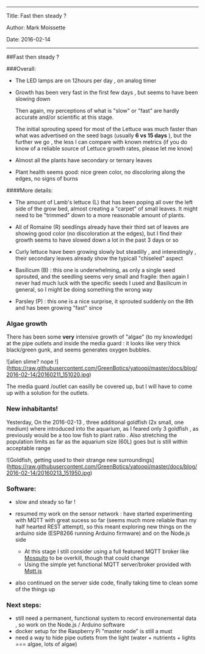 ------------------------------------

Title:  Fast then steady ?

Author: Mark Moissette 

Date:   2016-02-14 

------------------------------------


##Fast then steady ?



###Overall: 

* The LED lamps are on 12hours per day , on analog timer

* Growth has been very fast in the first few days , but seems to have been slowing down

  Then again, my perceptions of what is "slow" or "fast" are hardly accurate and/or scientific at this stage.
  
  The initial sprouting speed for most of the Lettuce was much faster than what was advertised on the seed bags (usually **6 vs 15 days** ),
  but the further we go , the less I can compare with known metrics (if you do know of a reliable source of Lettuce growth rates, please
  let me know)

* Almost all the plants have secondary or ternary leaves
* Plant health seems good: nice green color, no discoloring along the edges, no signs of burns 

####More details:

- The amount of Lamb's lettuce (L) that has been poping all over the left side of the grow bed, almost creating a "carpet"
of small leaves. It might need to be "trimmed" down to a more reasonable amount of plants.

- All of Romaine (R) seedlings already have their third set of leaves are showing good color (no discoloration at the edges),
but I find their growth seems to have slowed down a lot in the past 3 days or so

- Curly lettuce have been growing slowly but steadilly , and interestingly , their secondary leaves already show the typicall "chiseled" 
aspect

- Basilicum (B) : this one is underwhelming, as only a single seed sprouted, and the seedling seems very small and fragile: then again
I never had much luck with the specific seeds I used and Basilicum in general, so I might be doing something the wrong way

- Parsley (P) : this one is a nice surprise, it sprouted suddenly on the 8th and has been growing "fast" since



### Algae growth 

There has been some **very** intensive growth of "algae" (to my knowledge) at the pipe outlets and inside
the media guard : it looks like very thick black/green gunk, and seems generates oxygen bubbles.

![alien slime? nope !]
(https://raw.githubusercontent.com/GreenBotics/yatoopi/master/docs/blog/2016-02-14/20160211_151020.jpg)


The media guard /outlet can easilly be covered up, but I will have to come up with a solution for the outlets.


### New inhabitants!

Yesterday, On the 2016-02-13 , three additional goldfish (2x small, one medium) where introduced into the aquarium, 
as I feared only 3 goldfish , as previously would be a too low fish to plant ratio . 
Also stretching the population limits as far as the aquarium size (60L) goes but is still within acceptable range

![Goldfish, getting used to their strange new surroundings]
(https://raw.githubusercontent.com/GreenBotics/yatoopi/master/docs/blog/2016-02-14/20160213_151950.jpg)


### Software: 

 * slow and steady so far ! 

 * resumed my work on the sensor network : have started experimenting with MQTT with great sucess so far
 (seems much more reliable than my half hearted REST attempt), so this meant exploring new things on the arduino
 side (ESP8266 running Arduino firmware) and on the Node.js side 

    * At this stage I still consider using a full featured MQTT broker like [Mosquito](http://mosquitto.org/) to be overkill, though that could change
    * Using the simple yet functional MQTT server/broker provided with [Mqtt.js](https://github.com/mqttjs/MQTT.js) 

 * also continued on the server side code, finally taking time to clean some of the things up


### Next steps:

  * still need a permanent, functional system to record environemental data , so work on the Node.js / Arduino software
  * docker setup for the Raspberry Pi "master node" is still a must
  * need a way to hide pipe outlets from the light (water + nutrients + lights === algae, lots of algae)


